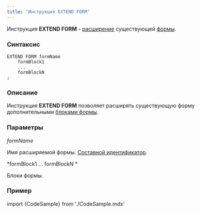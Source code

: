 ```yaml
---
title: 'Инструкция EXTEND FORM'
---
```


Инструкция **EXTEND FORM** - [расширение](Расширение_форм.md) существующей [формы](Формы.md).

### Синтаксис

    EXTEND FORM formName 
        formBlock1
        ...
        formBlockN
    ;

### Описание

Инструкция **EXTEND FORM** позволяет расширять существующую форму дополнительными [блоками формы](Инструкция_FORM.md#blocks-broken).

### Параметры

*formName*

Имя расширяемой формы. [Составной идентификатор](Идентификаторы.md#cid-broken).

*formBlock1 ... formBlockN *

Блоки формы.

### Пример


import {CodeSample} from './CodeSample.mdx'

<CodeSample url="https://ru-documentation.lsfusion.org/sample?file=FormSample&block=extendform"/>

  
